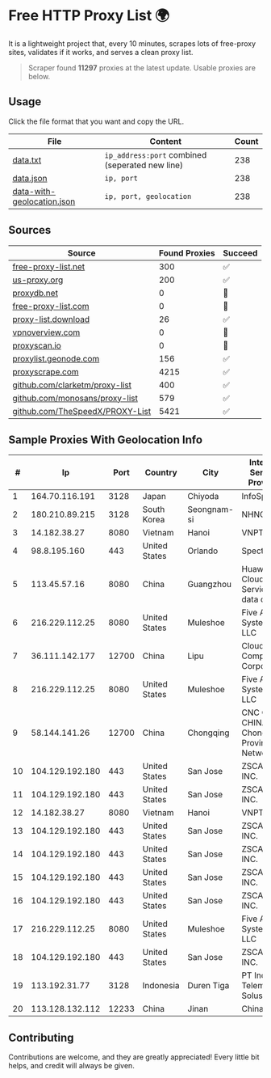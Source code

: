 
# Free HTTP Proxy List 🌍

It is a lightweight project that, every 10 minutes, scrapes lots of free-proxy sites, validates if it works, and serves a clean proxy list.


> Scraper found **11297** proxies at the latest update. Usable proxies are below.

## Usage

Click the file format that you want and copy the URL.


|File|Content|Count|
|----|-------|-----|
|[data.txt](https://raw.githubusercontent.com/themiralay/Proxy-List-World/master/data.txt)|`ip_address:port` combined (seperated new line)|238|
|[data.json](https://raw.githubusercontent.com/themiralay/Proxy-List-World/master/data.json)|`ip, port`|238|
|[data-with-geolocation.json](https://raw.githubusercontent.com/themiralay/Proxy-List-World/master/data-with-geolocation.json)|`ip, port, geolocation`|238|

## Sources

|Source|Found Proxies|Succeed|
|------|-------------|-------|
|[free-proxy-list.net](https://free-proxy-list.net)|300|✅|
|[us-proxy.org](https://www.us-proxy.org)|200|✅|
|[proxydb.net](http://proxydb.net)|0|🚫|
|[free-proxy-list.com](https://free-proxy-list.com/?page=&port=&type%5B%5D=http&type%5B%5D=https&up_time=0&search=Search)|0|🚫|
|[proxy-list.download](https://www.proxy-list.download/HTTP)|26|✅|
|[vpnoverview.com](https://vpnoverview.com/privacy/anonymous-browsing/free-proxy-servers)|0|🚫|
|[proxyscan.io](https://www.proxyscan.io)|0|🚫|
|[proxylist.geonode.com](https://proxylist.geonode.com/api/proxy-list?limit=300&page=1&sort_by=lastChecked&sort_type=desc&protocols=http,https)|156|✅|
|[proxyscrape.com](https://api.proxyscrape.com/v2/?request=displayproxies&protocol=http&timeout=10000&country=all&ssl=all&anonymity=all)|4215|✅|
|[github.com/clarketm/proxy-list](https://raw.githubusercontent.com/clarketm/proxy-list/master/proxy-list-raw.txt)|400|✅|
|[github.com/monosans/proxy-list](https://raw.githubusercontent.com/monosans/proxy-list/main/proxies/http.txt)|579|✅|
|[github.com/TheSpeedX/PROXY-List](https://raw.githubusercontent.com/TheSpeedX/PROXY-List/master/http.txt)|5421|✅|


## Sample Proxies With Geolocation Info

|#|Ip|Port|Country|City|Internet Service Provider|
|-|--|----|-------|----|-------------------------|
|1|164.70.116.191|3128|Japan|Chiyoda|InfoSphere|
|2|180.210.89.215|3128|South Korea|Seongnam-si|NHNCLOUD|
|3|14.182.38.27|8080|Vietnam|Hanoi|VNPT|
|4|98.8.195.160|443|United States|Orlando|Spectrum|
|5|113.45.57.16|8080|China|Guangzhou|Huawei Cloud Service data center|
|6|216.229.112.25|8080|United States|Muleshoe|Five Area Systems, LLC|
|7|36.111.142.177|12700|China|Lipu|Cloud Computing Corporation|
|8|216.229.112.25|8080|United States|Muleshoe|Five Area Systems, LLC|
|9|58.144.141.26|12700|China|Chongqing|CNC Group CHINA169 Chongqing Province Network|
|10|104.129.192.180|443|United States|San Jose|ZSCALER, INC.|
|11|104.129.192.180|443|United States|San Jose|ZSCALER, INC.|
|12|14.182.38.27|8080|Vietnam|Hanoi|VNPT|
|13|104.129.192.180|443|United States|San Jose|ZSCALER, INC.|
|14|104.129.192.180|443|United States|San Jose|ZSCALER, INC.|
|15|104.129.192.180|443|United States|San Jose|ZSCALER, INC.|
|16|104.129.192.180|443|United States|San Jose|ZSCALER, INC.|
|17|216.229.112.25|8080|United States|Muleshoe|Five Area Systems, LLC|
|18|104.129.192.180|443|United States|San Jose|ZSCALER, INC.|
|19|113.192.31.77|3128|Indonesia|Duren Tiga|PT Indo Telemedia Solusi|
|20|113.128.132.112|12233|China|Jinan|Chinanet|



## Contributing

Contributions are welcome, and they are greatly appreciated! Every
little bit helps, and credit will always be given.

